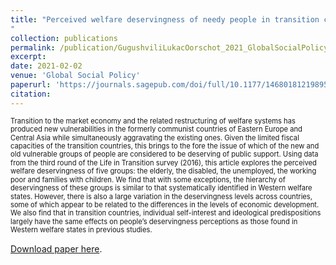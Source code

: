 ```yaml
---
title: "Perceived welfare deservingness of needy people in transition countries: Comparative evidence from the Life in Transition Survey 2016
"
collection: publications
permalink: /publication/GugushviliLukacOorschot_2021_GlobalSocialPolicy
excerpt:
date: 2021-02-02
venue: 'Global Social Policy'
paperurl: 'https://journals.sagepub.com/doi/full/10.1177/1468018121989520'
citation: 
---
```

<span style="font-size:0.8em; line-height: 1.2em; display: block;">Transition to the market economy and the related restructuring of welfare systems has produced new vulnerabilities in the formerly communist countries of Eastern Europe and Central Asia while simultaneously aggravating the existing ones. Given the limited fiscal capacities of the transition countries, this brings to the fore the issue of which of the new and old vulnerable groups of people are considered to be deserving of public support. Using data from the third round of the Life in Transition survey (2016), this article explores the perceived welfare deservingness of five groups: the elderly, the disabled, the unemployed, the working poor and families with children. We find that with some exceptions, the hierarchy of deservingness of these groups is similar to that systematically identified in Western welfare states. However, there is also a large variation in the deservingness levels across countries, some of which appear to be related to the differences in the levels of economic development. We also find that in transition countries, individual self-interest and ideological predispositions largely have the same effects on people’s deservingness perceptions as those found in Western welfare states in previous studies.</span>

[Download paper here](https://journals.sagepub.com/doi/full/10.1177/1468018121989520).
